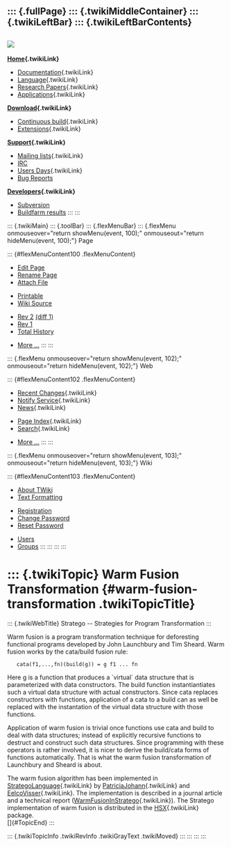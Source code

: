 ::: {.fullPage}
::: {.twikiMiddleContainer}
::: {.twikiLeftBar}
::: {.twikiLeftBarContents}
  ----------------------------------------------------------------------------------
  [![](../pub/Stratego/StrategoLogo/StrategoLogoTextlessWhite-100px.png)](WebHome)
  ----------------------------------------------------------------------------------

**[Home](WebHome){.twikiLink}**

-   [Documentation](StrategoDocumentation){.twikiLink}
-   [Language](StrategoLanguage){.twikiLink}
-   [Research Papers](StrategoPublications){.twikiLink}
-   [Applications](StrategoApplication){.twikiLink}

**[Download](StrategoDownload){.twikiLink}**

-   [Continuous build](ContinuousBuild){.twikiLink}
-   [Extensions](AdditionalPackageDownload){.twikiLink}

**[Support](StrategoSupport){.twikiLink}**

-   [Mailing lists](MailingList){.twikiLink}
-   [IRC](irc://irc.freenode.net/#stratego)
-   [Users Days](StrategoUsersDay){.twikiLink}
-   [Bug Reports](http://yellowgrass.org/project/StrategoXT)

**[Developers](StrategoDev){.twikiLink}**

-   [Subversion](https://svn.strategoxt.org/repos/StrategoXT/strategoxt/trunk)
-   [Buildfarm
    results](http://hydra.nixos.org/jobset/strategoxt/strategoxt-release/all)
:::
:::

::: {.twikiMain}
::: {.toolBar}
::: {.flexMenuBar}
::: {.flexMenu onmouseover="return showMenu(event, 100);" onmouseout="return hideMenu(event, 100);"}
Page

::: {#flexMenuContent100 .flexMenuContent}
-   [Edit
    Page](http://www.program-transformation.org/edit/Stratego/WarmFusionTransformation?t=1536825562)
-   [Rename
    Page](http://www.program-transformation.org/rename/Stratego/WarmFusionTransformation)
-   [Attach
    File](http://www.program-transformation.org/attach/Stratego/WarmFusionTransformation)

<!-- -->

-   [Printable](http://www.program-transformation.org/view/Stratego/WarmFusionTransformation?skin=print.pattern)
-   [Wiki
    Source](http://www.program-transformation.org/view/Stratego/WarmFusionTransformation?skin=text&raw=on&contenttype=text/plain)

<!-- -->

-   [Rev
    2](http://www.program-transformation.org/view/Stratego/WarmFusionTransformation?rev=1.2)
    [(diff 1)](http://www.program-transformation.org/rdiff/Stratego/WarmFusionTransformation?rev1=1.2&rev2=1.1)
-   [Rev
    1](http://www.program-transformation.org/view/Stratego/WarmFusionTransformation?rev=1.1)
-   [Total
    History](http://www.program-transformation.org/rdiff/Stratego/WarmFusionTransformation)

<!-- -->

-   [More
    \...](http://www.program-transformation.org/oops/Stratego/WarmFusionTransformation?template=oopsmore&param1=1.2&param2=1.2)
:::
:::

::: {.flexMenu onmouseover="return showMenu(event, 102);" onmouseout="return hideMenu(event, 102);"}
Web

::: {#flexMenuContent102 .flexMenuContent}
-   [Recent Changes](WebChanges){.twikiLink}
-   [Notify Service](WebNotify){.twikiLink}
-   [News](WebNews){.twikiLink}

<!-- -->

-   [Page Index](WebIndex){.twikiLink}
-   [Search](WebSearch){.twikiLink}

<!-- -->

-   [More
    \...](http://www.program-transformation.org/oops/Stratego/WarmFusionTransformation?template=oopsmore&param1=1.2&param2=1.2)
:::
:::

::: {.flexMenu onmouseover="return showMenu(event, 103);" onmouseout="return hideMenu(event, 103);"}
Wiki

::: {#flexMenuContent103 .flexMenuContent}
-   [About
    TWiki](http://www.program-transformation.org/view/TWiki/WebHome)
-   [Text
    Formatting](http://www.program-transformation.org/view/TWiki/TextFormattingRules)

<!-- -->

-   [Registration](http://www.program-transformation.org/view/TWiki/TWikiRegistration)
-   [Change
    Password](http://www.program-transformation.org/view/TWiki/ChangePassword)
-   [Reset
    Password](http://www.program-transformation.org/view/TWiki/ResetPassword)

<!-- -->

-   [Users](http://www.program-transformation.org/view/Main/TWikiUsers)
-   [Groups](http://www.program-transformation.org/view/Main/TWikiGroups)
:::
:::
:::
:::

::: {.twikiTopic}
Warm Fusion Transformation {#warm-fusion-transformation .twikiTopicTitle}
==========================

::: {.twikiWebTitle}
Stratego \-- Strategies for Program Transformation
:::

Warm fusion is a program transformation technique for deforesting
functional programs developed by John Launchbury and Tim Sheard. Warm
fusion works by the cata/build fusion rule:

       cata(f1,...,fn)(build(g)) = g f1 ... fn

Here g is a function that produces a \`virtual\` data structure that is
parameterized with data constructors. The build function
instantiantiates such a virtual data structure with actual constructors.
Since cata replaces constructors with functions, application of a cata
to a build can as well be replaced with the instantation of the virtual
data structure with those functions.

Application of warm fusion is trivial once functions use cata and build
to deal with data structures; instead of explicitly recursive functions
to destruct and construct such data structures. Since programming with
these operators is rather involved, it is nicer to derive the build/cata
forms of functions automatically. That is what the warm fusion
transformation of Launchbury and Sheard is about.

The warm fusion algorithm has been implemented in
[StrategoLanguage](StrategoLanguage){.twikiLink} by
[PatriciaJohann](PatriciaJohann){.twikiLink} and
[EelcoVisser](EelcoVisser){.twikiLink}. The implementation is described
in a journal article and a technical report
([WarmFusionInStratego](WarmFusionInStratego){.twikiLink}). The Stratego
implementation of warm fusion is distributed in the
[HSX](HSX){.twikiLink} package.\
[]{#TopicEnd}
:::

::: {.twikiTopicInfo .twikiRevInfo .twikiGrayText .twikiMoved}
:::
:::
:::
:::
